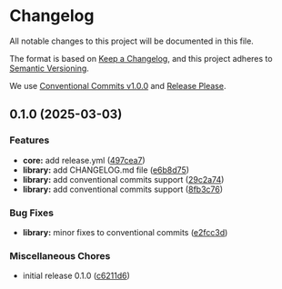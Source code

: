 # Changelog

All notable changes to this project will be documented in this file.

The format is based on [Keep a Changelog](https://keepachangelog.com/en/1.1.0/),
and this project adheres to [Semantic Versioning](https://semver.org/spec/v2.0.0.html).

We use [Conventional Commits v1.0.0](https://www.conventionalcommits.org/)
and [Release Please](https://github.com/googleapis/release-please).

## 0.1.0 (2025-03-03)

### Features

* **core:** add release.yml ([497cea7](https://github.com/ergiosko/rootine/commit/497cea724e8c53440d5d1c42780abea26f1eecb3))
* **library:** add CHANGELOG.md file ([e6b8d75](https://github.com/ergiosko/rootine/commit/e6b8d75470f748bf8d65f8ec6b0e5104df5692c7))
* **library:** add conventional commits support ([29c2a74](https://github.com/ergiosko/rootine/commit/29c2a7446bd52b2bcc5d9674779f85cf778a7dae))
* **library:** add conventional commits support ([8fb3c76](https://github.com/ergiosko/rootine/commit/8fb3c763962ecd450798ee22d5ed279acf312db2))

### Bug Fixes

* **library:** minor fixes to conventional commits ([e2fcc3d](https://github.com/ergiosko/rootine/commit/e2fcc3dc3644376098349b08b8f18642ecc6e89c))

### Miscellaneous Chores

* initial release 0.1.0 ([c6211d6](https://github.com/ergiosko/rootine/commit/c6211d6cfafd341dce2f4c0667baefd0e0f64dff))
